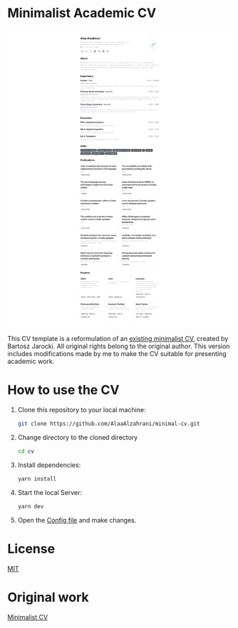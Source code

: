 
# Minimalist Academic CV

![cv](https://github.com/AlaaAlzahrani/minimal-cv/blob/main/public/page_shot.jpg)


This CV template is a reformulation of an [existing minimalist CV](https://github.com/BartoszJarocki/cv/tree/main), created by Bartosz Jarocki. All original rights belong to the original author. This version includes modifications made by me to make the CV suitable for presenting academic work.

# How to use the CV 

1. Clone this repository to your local machine:

   ```bash
   git clone https://github.com/AlaaAlzahrani/minimal-cv.git
   ```

2. Change directory to the cloned directory

   ```bash
   cd cv
   ```

3. Install dependencies:

   ```bash
   yarn install
   ```

4. Start the local Server:

   ```bash
   yarn dev
   ```

5. Open the [Config file](./src/data/resume-data.tsx) and make changes.


# License

[MIT](https://choosealicense.com/licenses/mit/)


# Original work
[Minimalist CV](https://github.com/BartoszJarocki/cv/tree/main)